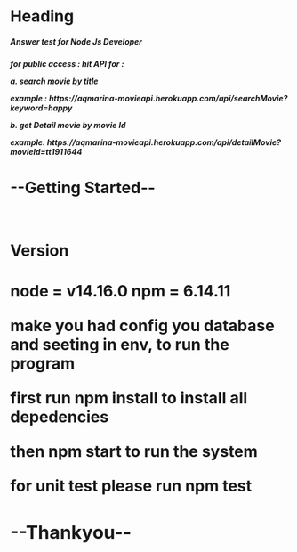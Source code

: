# Heading
<h5>Answer test for Node Js Developer<h5>

for public access : 
hit API for : 
<p>a. search movie by title <p>
example :
<a>https://aqmarina-movieapi.herokuapp.com/api/searchMovie?keyword=happy<a>

<p>b. get Detail movie by movie Id <p>
example:
<a>https://aqmarina-movieapi.herokuapp.com/api/detailMovie?movieId=tt1911644<a>

<h1>--Getting Started--<h1>

<h4>Version<h4>
node = v14.16.0
npm = 6.14.11

make you had config you database and seeting in env, 
to run the program 

first run 
npm install 
to install all depedencies

then 
npm start 
to run the system 

for unit test please run 
npm test 

<h3>--Thankyou--<h3>

